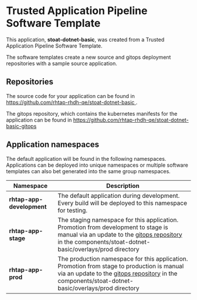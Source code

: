 # Trusted Application Pipeline Software Template

This application, **stoat-dotnet-basic**, was created from a Trusted Application Pipeline Software Template.

The software templates create a new source and gitops deployment repositories with a sample source application. 

## Repositories

The source code for your application can be found in [https://github.com/rhtap-rhdh-qe/stoat-dotnet-basic ](https://github.com/rhtap-rhdh-qe/stoat-dotnet-basic ).
 
The gitops repository, which contains the kubernetes manifests for the application can be found in 
[https://github.com/rhtap-rhdh-qe/stoat-dotnet-basic-gitops ](https://github.com/rhtap-rhdh-qe/stoat-dotnet-basic-gitops ) 

## Application namespaces 

The default application will be found in the following namespaces. Applications can be deployed into unique namespaces or multiple software templates can also bet generated into the same group namespaces.  

|  Namespace   |  Description   |  
| -------- | -------- |   
| **rhtap-app-development** | The default application during development. Every build will be deployed to this namespace for testing. | 
| **rhtap-app-stage** | The staging namespace for this application. Promotion from development to stage is manual via an update to the [gitops repository](https://github.com/rhtap-rhdh-qe/stoat-dotnet-basic-gitops ) in the components/stoat-dotnet-basic/overlays/prod directory |  
| **rhtap-app-prod** | The production namespace for this application. Promotion from stage to production is manual via an update to the [gitops repository](https://github.com/rhtap-rhdh-qe/stoat-dotnet-basic-gitops ) in the components/stoat-dotnet-basic/overlays/prod directory | 